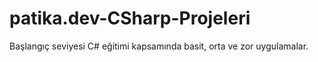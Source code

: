 # patika.dev-CSharp-Projeleri
Başlangıç seviyesi C# eğitimi kapsamında basit, orta ve zor uygulamalar.
